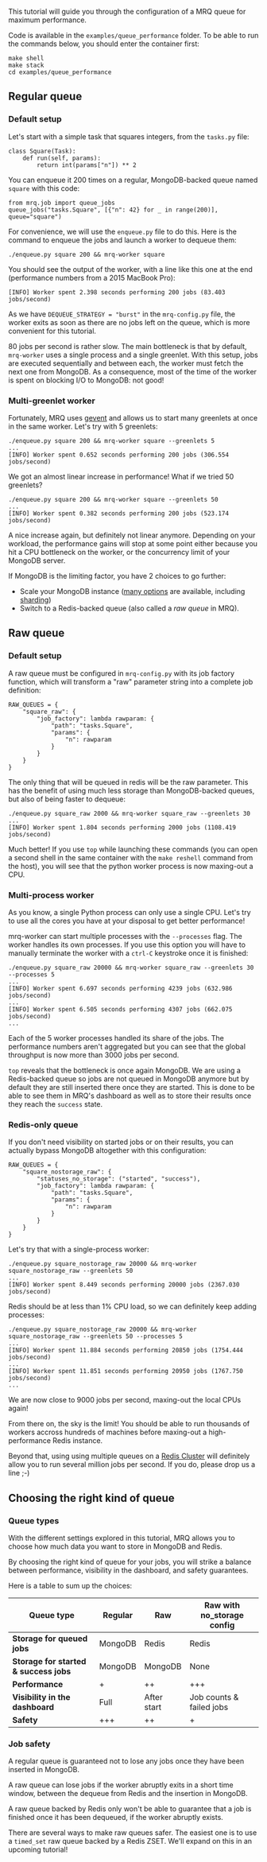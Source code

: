 This tutorial will guide you through the configuration of a MRQ queue for maximum performance.

Code is available in the `examples/queue_performance` folder. To be able to run the commands below, you should enter the container first:

```
make shell
make stack
cd examples/queue_performance
```



## Regular queue




### Default setup

Let's start with a simple task that squares integers, from the `tasks.py` file:

```
class Square(Task):
    def run(self, params):
        return int(params["n"]) ** 2
```

You can enqueue it 200 times on a regular, MongoDB-backed queue named `square` with this code:

```
from mrq.job import queue_jobs
queue_jobs("tasks.Square", [{"n": 42} for _ in range(200)], queue="square")
```

For convenience, we will use the `enqueue.py` file to do this. Here is the command to enqueue the jobs and launch a worker to dequeue them:

```
./enqueue.py square 200 && mrq-worker square
```

You should see the output of the worker, with a line like this one at the end (performance numbers from a 2015 MacBook Pro):

```
[INFO] Worker spent 2.398 seconds performing 200 jobs (83.403 jobs/second)
```

As we have `DEQUEUE_STRATEGY = "burst"` in the `mrq-config.py` file, the worker exits as soon as there are no jobs left on the queue, which is more convenient for this tutorial.

80 jobs per second is rather slow. The main bottleneck is that by default, `mrq-worker` uses a single process and a single greenlet. With this setup, jobs are executed sequentially and between each, the worker must fetch the next one from MongoDB. As a consequence, most of the time of the worker is spent on blocking I/O to MongoDB: not good!




### Multi-greenlet worker

Fortunately, MRQ uses [gevent](http://gevent.org) and allows us to start many greenlets at once in the same worker. Let's try with 5 greenlets:

```
./enqueue.py square 200 && mrq-worker square --greenlets 5
...
[INFO] Worker spent 0.652 seconds performing 200 jobs (306.554 jobs/second)
```

We got an almost linear increase in performance! What if we tried 50 greenlets?

```
./enqueue.py square 200 && mrq-worker square --greenlets 50
...
[INFO] Worker spent 0.382 seconds performing 200 jobs (523.174 jobs/second)
```

A nice increase again, but definitely not linear anymore. Depending on your workload, the performance gains will stop at some point either because you hit a CPU bottleneck on the worker, or the concurrency limit of your MongoDB server.

If MongoDB is the limiting factor, you have 2 choices to go further:

 - Scale your MongoDB instance ([many options](https://docs.mongodb.com/manual/administration/analyzing-mongodb-performance/) are available, including [sharding](https://docs.mongodb.com/manual/sharding/))
 - Switch to a Redis-backed queue (also called a *raw queue* in MRQ).



## Raw queue




### Default setup

A raw queue must be configured in `mrq-config.py` with its job factory function, which will transform a "raw" parameter string into a complete job definition:

```
RAW_QUEUES = {
    "square_raw": {
        "job_factory": lambda rawparam: {
            "path": "tasks.Square",
            "params": {
                "n": rawparam
            }
        }
    }
}
```

The only thing that will be queued in redis will be the raw parameter. This has the benefit of using much less storage than MongoDB-backed queues, but also of being faster to dequeue:

```
./enqueue.py square_raw 2000 && mrq-worker square_raw --greenlets 30
...
[INFO] Worker spent 1.804 seconds performing 2000 jobs (1108.419 jobs/second)
```

Much better! If you use `top` while launching these commands (you can open a second shell in the same container with the `make reshell` command from the host), you will see that the python worker process is now maxing-out a CPU.




### Multi-process worker

As you know, a single Python process can only use a single CPU. Let's try to use all the cores you have at your disposal to get better performance!

mrq-worker can start multiple processes with the ```--processes``` flag. The worker handles its own processes. If you use this option you will have to manually terminate the worker with a `ctrl-C` keystroke once it is finished:

```
./enqueue.py square_raw 20000 && mrq-worker square_raw --greenlets 30 --processes 5
...
[INFO] Worker spent 6.697 seconds performing 4239 jobs (632.986 jobs/second)
...
[INFO] Worker spent 6.505 seconds performing 4307 jobs (662.075 jobs/second)
...
```

Each of the 5 worker processes handled its share of the jobs. The performance numbers aren't aggregated but you can see that the global throughput is now more than 3000 jobs per second.

`top` reveals that the bottleneck is once again MongoDB. We are using a Redis-backed queue so jobs are not queued in MongoDB anymore but by default they are still inserted there once they are started. This is done to be able to see them in MRQ's dashboard as well as to store their results once they reach the `success` state.




### Redis-only queue

If you don't need visibility on started jobs or on their results, you can actually bypass MongoDB altogether with this configuration:

```
RAW_QUEUES = {
    "square_nostorage_raw": {
        "statuses_no_storage": ("started", "success"),
        "job_factory": lambda rawparam: {
            "path": "tasks.Square",
            "params": {
                "n": rawparam
            }
        }
    }
}
```

Let's try that with a single-process worker:

```
./enqueue.py square_nostorage_raw 20000 && mrq-worker square_nostorage_raw --greenlets 50
...
[INFO] Worker spent 8.449 seconds performing 20000 jobs (2367.030 jobs/second)
```

Redis should be at less than 1% CPU load, so we can definitely keep adding processes:

```
./enqueue.py square_nostorage_raw 20000 && mrq-worker square_nostorage_raw --greenlets 50 --processes 5
...
[INFO] Worker spent 11.884 seconds performing 20850 jobs (1754.444 jobs/second)
...
[INFO] Worker spent 11.851 seconds performing 20950 jobs (1767.750 jobs/second)
...
```

We are now close to 9000 jobs per second, maxing-out the local CPUs again!

From there on, the sky is the limit! You should be able to run thousands of workers accross hundreds of machines before maxing-out a high-performance Redis instance.

Beyond that, using using multiple queues on a [Redis Cluster](https://redis.io/topics/cluster-tutorial) will definitely allow you to run several million jobs per second. If you do, please drop us a line ;-)


## Choosing the right kind of queue

### Queue types

With the different settings explored in this tutorial, MRQ allows you to choose how much data you want to store in MongoDB and Redis.

By choosing the right kind of queue for your jobs, you will strike a balance between performance, visibility in the dashboard, and safety guarantees.

Here is a table to sum up the choices:

| **Queue type**                         | **Regular** | **Raw**     | **Raw with no_storage config** |
|----------------------------------------|-------------|-------------|--------------------------------|
| **Storage for queued jobs**            | MongoDB     | Redis       | Redis                          |
| **Storage for started & success jobs** | MongoDB     | MongoDB     | None                           |
| **Performance**                        | +           | ++          | +++                            |
| **Visibility in the dashboard**        | Full        | After start | Job counts & failed jobs       |
| **Safety**                             | +++         | ++          | +                              |




### Job safety

A regular queue is guaranteed not to lose any jobs once they have been inserted in MongoDB.

A raw queue can lose jobs if the worker abruptly exits in a short time window, between the dequeue from Redis and the insertion in MongoDB.

A raw queue backed by Redis only won't be able to guarantee that a job is finished once it has been dequeued, if the worker abruptly exists.

There are several ways to make raw queues safer. The easiest one is to use a `timed_set` raw queue backed by a Redis ZSET. We'll expand on this in an upcoming tutorial!
